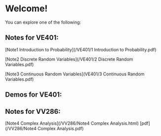 # Welcome!

You can explore one of the following:

## Notes for VE401:

[Note1 Introduction to Probability](/VE401/1 Introduction to Probability.pdf)

[Note2 Discrete Random Variables](/VE401/2 Discrete Random Variables.pdf)

[Note3 Continuous Random Variables](VE401/3 Continuous Random Variables.pdf)

## Demos for VE401:



## Notes for VV286:

[Note4 Complex Analysis](/VV286/Note4 Complex Analysis.html) [pdf](/VV286/Note4 Complex Analysis.pdf)

